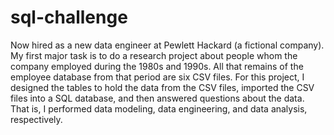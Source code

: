# sql-challenge

Now hired as a new data engineer at Pewlett Hackard (a fictional company). My first major task is to do a research project about people whom the company employed during the 1980s and 1990s. All that remains of the employee database from that period are six CSV files.
For this project, I designed the tables to hold the data from the CSV files, imported the CSV files into a SQL database, and then answered questions about the data. That is, I performed data modeling, data engineering, and data analysis, respectively.

